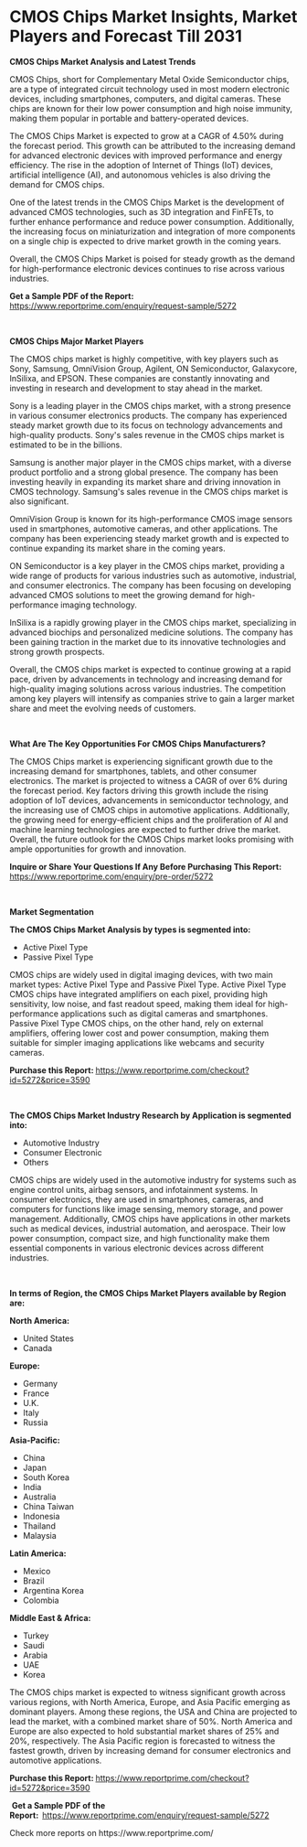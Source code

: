 <p><h1>CMOS Chips Market Insights, Market Players and Forecast Till 2031</h1></p><p><strong>CMOS Chips Market Analysis and Latest Trends</strong></p>
<p><p>CMOS Chips, short for Complementary Metal Oxide Semiconductor chips, are a type of integrated circuit technology used in most modern electronic devices, including smartphones, computers, and digital cameras. These chips are known for their low power consumption and high noise immunity, making them popular in portable and battery-operated devices.</p><p>The CMOS Chips Market is expected to grow at a CAGR of 4.50% during the forecast period. This growth can be attributed to the increasing demand for advanced electronic devices with improved performance and energy efficiency. The rise in the adoption of Internet of Things (IoT) devices, artificial intelligence (AI), and autonomous vehicles is also driving the demand for CMOS chips.</p><p>One of the latest trends in the CMOS Chips Market is the development of advanced CMOS technologies, such as 3D integration and FinFETs, to further enhance performance and reduce power consumption. Additionally, the increasing focus on miniaturization and integration of more components on a single chip is expected to drive market growth in the coming years.</p><p>Overall, the CMOS Chips Market is poised for steady growth as the demand for high-performance electronic devices continues to rise across various industries.</p></p>
<p><strong>Get a Sample PDF of the Report:&nbsp;</strong> <a href="https://www.reportprime.com/enquiry/request-sample/5272">https://www.reportprime.com/enquiry/request-sample/5272</a></p>
<p>&nbsp;</p>
<p><strong>CMOS Chips Major Market Players</strong></p>
<p><p>The CMOS chips market is highly competitive, with key players such as Sony, Samsung, OmniVision Group, Agilent, ON Semiconductor, Galaxycore, InSilixa, and EPSON. These companies are constantly innovating and investing in research and development to stay ahead in the market.</p><p>Sony is a leading player in the CMOS chips market, with a strong presence in various consumer electronics products. The company has experienced steady market growth due to its focus on technology advancements and high-quality products. Sony's sales revenue in the CMOS chips market is estimated to be in the billions.</p><p>Samsung is another major player in the CMOS chips market, with a diverse product portfolio and a strong global presence. The company has been investing heavily in expanding its market share and driving innovation in CMOS technology. Samsung's sales revenue in the CMOS chips market is also significant.</p><p>OmniVision Group is known for its high-performance CMOS image sensors used in smartphones, automotive cameras, and other applications. The company has been experiencing steady market growth and is expected to continue expanding its market share in the coming years.</p><p>ON Semiconductor is a key player in the CMOS chips market, providing a wide range of products for various industries such as automotive, industrial, and consumer electronics. The company has been focusing on developing advanced CMOS solutions to meet the growing demand for high-performance imaging technology.</p><p>InSilixa is a rapidly growing player in the CMOS chips market, specializing in advanced biochips and personalized medicine solutions. The company has been gaining traction in the market due to its innovative technologies and strong growth prospects.</p><p>Overall, the CMOS chips market is expected to continue growing at a rapid pace, driven by advancements in technology and increasing demand for high-quality imaging solutions across various industries. The competition among key players will intensify as companies strive to gain a larger market share and meet the evolving needs of customers.</p></p>
<p>&nbsp;</p>
<p><strong>What Are The Key Opportunities For CMOS Chips Manufacturers?</strong></p>
<p><p>The CMOS Chips market is experiencing significant growth due to the increasing demand for smartphones, tablets, and other consumer electronics. The market is projected to witness a CAGR of over 6% during the forecast period. Key factors driving this growth include the rising adoption of IoT devices, advancements in semiconductor technology, and the increasing use of CMOS chips in automotive applications. Additionally, the growing need for energy-efficient chips and the proliferation of AI and machine learning technologies are expected to further drive the market. Overall, the future outlook for the CMOS Chips market looks promising with ample opportunities for growth and innovation.</p></p>
<p><strong>Inquire or Share Your Questions If Any Before Purchasing This Report:</strong> <a href="https://www.reportprime.com/enquiry/pre-order/5272">https://www.reportprime.com/enquiry/pre-order/5272</a></p>
<p>&nbsp;</p>
<p><strong>Market Segmentation</strong></p>
<p><strong>The CMOS Chips Market Analysis by types is segmented into:</strong></p>
<p><ul><li>Active Pixel Type</li><li>Passive Pixel Type</li></ul></p>
<p><p>CMOS chips are widely used in digital imaging devices, with two main market types: Active Pixel Type and Passive Pixel Type. Active Pixel Type CMOS chips have integrated amplifiers on each pixel, providing high sensitivity, low noise, and fast readout speed, making them ideal for high-performance applications such as digital cameras and smartphones. Passive Pixel Type CMOS chips, on the other hand, rely on external amplifiers, offering lower cost and power consumption, making them suitable for simpler imaging applications like webcams and security cameras.</p></p>
<p><strong>Purchase this Report:&nbsp;</strong><a href="https://www.reportprime.com/checkout?id=5272&price=3590">https://www.reportprime.com/checkout?id=5272&price=3590</a></p>
<p>&nbsp;</p>
<p><strong>The CMOS Chips Market Industry Research by Application is segmented into:</strong></p>
<p><ul><li>Automotive Industry</li><li>Consumer Electronic</li><li>Others</li></ul></p>
<p><p>CMOS chips are widely used in the automotive industry for systems such as engine control units, airbag sensors, and infotainment systems. In consumer electronics, they are used in smartphones, cameras, and computers for functions like image sensing, memory storage, and power management. Additionally, CMOS chips have applications in other markets such as medical devices, industrial automation, and aerospace. Their low power consumption, compact size, and high functionality make them essential components in various electronic devices across different industries.</p></p>
<p>&nbsp;</p>
<p><strong>In terms of Region, the CMOS Chips Market Players available by Region are:</strong></p>
<p>
    <p> <strong> North America: </strong>
        <ul>
            <li>United States</li>
            <li>Canada</li>
        </ul>
        </p> 
    <p> <strong> Europe: </strong>
        <ul>
            <li>Germany</li>
            <li>France</li>
            <li>U.K.</li>
            <li>Italy</li>
            <li>Russia</li>
        </ul>
        </p> 
    <p> <strong> Asia-Pacific: </strong>
        <ul>
            <li>China</li>
            <li>Japan</li>
            <li>South Korea</li>
            <li>India</li>
            <li>Australia</li>
            <li>China Taiwan</li>
            <li>Indonesia</li>
            <li>Thailand</li>
            <li>Malaysia</li>
        </ul>
        </p> 
    <p> <strong> Latin America: </strong>
        <ul>
            <li>Mexico</li>
            <li>Brazil</li>
            <li>Argentina Korea</li>
            <li>Colombia</li>
        </ul>
        </p> 
    <p> <strong> Middle East & Africa: </strong>
        <ul>
            <li>Turkey</li>
            <li>Saudi</li>
            <li>Arabia</li>
            <li>UAE</li>
            <li>Korea</li>
        </ul>
    </p>
    </p>
<p><p>The CMOS chips market is expected to witness significant growth across various regions, with North America, Europe, and Asia Pacific emerging as dominant players. Among these regions, the USA and China are projected to lead the market, with a combined market share of 50%. North America and Europe are also expected to hold substantial market shares of 25% and 20%, respectively. The Asia Pacific region is forecasted to witness the fastest growth, driven by increasing demand for consumer electronics and automotive applications.</p></p>
<p><strong>Purchase this Report: </strong><a href="https://www.reportprime.com/checkout?id=5272&price=3590">https://www.reportprime.com/checkout?id=5272&price=3590</a></p>
<p>&nbsp;<strong>Get a Sample PDF of the Report:&nbsp;&nbsp;</strong><a href="https://www.reportprime.com/enquiry/request-sample/5272">https://www.reportprime.com/enquiry/request-sample/5272</a></p>
<p><strong></strong></p>
<p>Check more reports on https://www.reportprime.com/</p>
